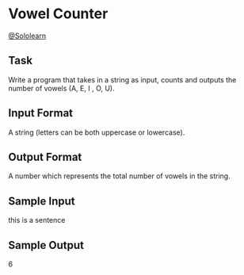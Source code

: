 # Vowel Counter

[@Sololearn](sololearn.com)

## Task
Write a program that takes in a string as input, counts and outputs the number of vowels (A, E, I , O, U).

## Input Format
A string (letters can be both uppercase or lowercase).

## Output Format
A number which represents the total number of vowels in the string.

## Sample Input
this is a sentence

## Sample Output
6
